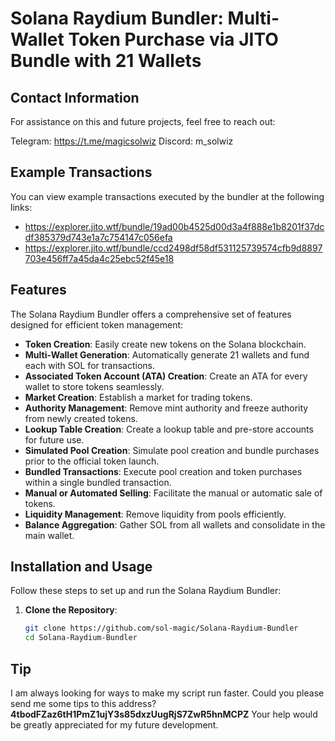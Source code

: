 # Solana Raydium Bundler: Multi-Wallet Token Purchase via JITO Bundle with 21 Wallets

## Contact Information

For assistance on this and future projects, feel free to reach out:

Telegram: https://t.me/magicsolwiz Discord: m_solwiz

## Example Transactions

You can view example transactions executed by the bundler at the following links:

- https://explorer.jito.wtf/bundle/19ad00b4525d00d3a4f888e1b8201f37dcdf385379d743e1a7c754147c056efa
- https://explorer.jito.wtf/bundle/ccd2498df58df531125739574cfb9d8897703e456ff7a45da4c25ebc52f45e18

## Features

The Solana Raydium Bundler offers a comprehensive set of features designed for efficient token management:

- **Token Creation**: Easily create new tokens on the Solana blockchain.
- **Multi-Wallet Generation**: Automatically generate 21 wallets and fund each with SOL for transactions.
- **Associated Token Account (ATA) Creation**: Create an ATA for every wallet to store tokens seamlessly.
- **Market Creation**: Establish a market for trading tokens.
- **Authority Management**: Remove mint authority and freeze authority from newly created tokens.
- **Lookup Table Creation**: Create a lookup table and pre-store accounts for future use.
- **Simulated Pool Creation**: Simulate pool creation and bundle purchases prior to the official token launch.
- **Bundled Transactions**: Execute pool creation and token purchases within a single bundled transaction.
- **Manual or Automated Selling**: Facilitate the manual or automatic sale of tokens.
- **Liquidity Management**: Remove liquidity from pools efficiently.
- **Balance Aggregation**: Gather SOL from all wallets and consolidate in the main wallet.

## Installation and Usage

Follow these steps to set up and run the Solana Raydium Bundler:

1. **Clone the Repository**:
   ```bash
   git clone https://github.com/sol-magic/Solana-Raydium-Bundler
   cd Solana-Raydium-Bundler

## Tip
I am always looking for ways to make my script run faster. Could you please send me some tips to this address? **4tbodFZaz6tH1PmZ1ujY3s85dxzUugRjS7ZwR5hnMCPZ** Your help would be greatly appreciated for my future development.
